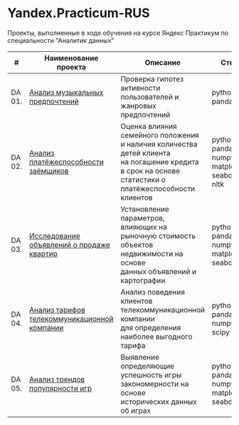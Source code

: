 # Yandex.Practicum-RUS
Проекты, выполненные в ходе обучения на курсе Яндекс Практикум по специальности "Аналитик данных"


| #    | Наименование проекта                | Описание                                                     | Стек                                                         |
| ---- | ------------------------------------------------------------ | ------------------------------------------------------------ | ------------------------------------------------------------ |
| DA 01.   | [Анализ музыкальных предпочтений](https://github.com/volovik-denis/Yandex-Practicum/blob/DA-01-Music-preferences-analysis/Яндекс%20Музыка.ipynb) | Проверка гипотез активности <br/> пользователей и жанровых предпочтений | python, pandas       |
| DA 02.   | [Анализ платёжеспособности заёмщиков](https://github.com/volovik-denis/Yandex-Practicum/blob/DA-02-Bank-credit-scoring/Исследование%20надёжности%20заёмщиков.ipynb) | Оценка влияния семейного положения и наличия количества <br/>  детей клиента <br/> на погашение кредита в срок на основе <br/> статистики о платёжеспособности клиентов | python, pandas, numpy, matplotlib, seaborn, nltk |
| DA 03.   | [Исследование объявлений о продаже квартир](https://github.com/volovik-denis/Yandex-Practicum/blob/DA-03-Real-estate-price-analysis/Исследование%20объявлений%20о%20продаже%20квартир.ipynb) | Установление параметров, <br/> влияющих на рыночную стоимость <br/> объектов недвижимости на основе <br/> данных объявлений и картографии | python, pandas, numpy, matplotlib, seaborn |
| DA 04.   | [Анализ тарифов телекоммуникационной компании](https://github.com/volovik-denis/Yandex-Practicum/blob/DA-04-Telecom-tariff-analysis/Анализ%20тарифов%20телекоммуникационной%20компании.ipynb) | Анализ поведения клиентов телекоммуникационной компании <br/> для определения наиболее выгодного тарифа | python, pandas, numpy, scipy |
| DA 05.   | [Анализ трендов популярности игр](https://github.com/volovik-denis/Yandex-Practicum/blob/DA-05-Games-popularity-trends-analysis/Анализ%20трендов%20популярности%20игр.ipynb) | Выявление определяющие успешность игры закономерности на основе <br/>  исторических данных об играх | python, pandas, numpy, matplotlib, seaborn |
